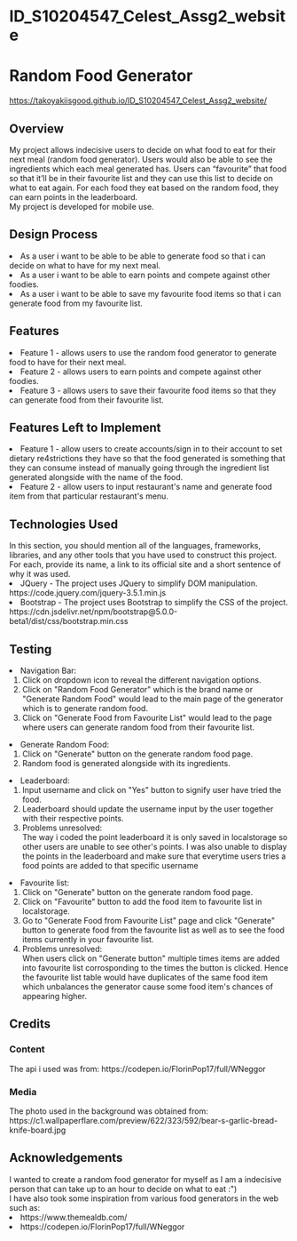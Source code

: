 # ID_S10204547_Celest_Assg2_website

<h1>Random Food Generator</h1>

https://takoyakiisgood.github.io/ID_S10204547_Celest_Assg2_website/

<h2>Overview</h2>

My project allows indecisive users to decide on what food to eat for their next meal (random food generator). Users would also be able to see the ingredients which each meal generated has. Users can “favourite” that food so that it’ll be in their favourite list and they can use this list to decide on what to eat again. For each food they eat based on the random food, they can earn points in the leaderboard.<br>
My project is developed for mobile use.

<h2>Design Process</h2>

<li>As a user i want to be able to be able to generate food so that i can decide on what to have for my next meal.</li>
<li>As a user i want to be able to earn points and compete against other foodies.</li>
<li>As a user i want to be able to save my favourite food items so that i can generate food from my favourite list.</li>

<h2>Features</h2>

<li>Feature 1 - allows users to use the random food generator to generate food to have for their next meal.</li>
<li>Feature 2 - allows users to earn points and compete against other foodies.</li>
<li>Feature 3 - allows users to save their favourite food items so that they can generate food from their favourite list.</li>

<h2>Features Left to Implement</h2>
<li>Feature 1 - allow users to create accounts/sign in to their account to set dietary re4strictions they have so that the food generated is something that they can consume instead of manually going through the ingredient list generated alongside with the name of the food.</li>
<li>Feature 2 - allow users to input restaurant's name and generate food item from that particular restaurant's menu.</li>

<h2>Technologies Used</h2>
In this section, you should mention all of the languages, frameworks, libraries, and any other tools that you have used to construct this project. For each, provide its name, a link to its official site and a short sentence of why it was used.

<li>JQuery - The project uses JQuery to simplify DOM manipulation.<br>
https://code.jquery.com/jquery-3.5.1.min.js</li>
<li>Bootstrap - The project uses Bootstrap to simplify the CSS of the project.<br>
https://cdn.jsdelivr.net/npm/bootstrap@5.0.0-beta1/dist/css/bootstrap.min.css</li>


<h2>Testing</h2>

<li>Navigation Bar:<br>
<ol>
<li>Click on dropdown icon to reveal the different navigation options.</li>
<li>Click on "Random Food Generator" which is the brand name or "Generate Random Food" would lead to the main page of the generator which is to generate random food.</li>
<li>Click on "Generate Food from Favourite List" would lead to the page where users can generate random food from their favourite list.</li>
</ol>
</li>

<li>Generate Random Food:<br>
<ol>
<li>Click on "Generate" button on the generate random food page.</li>
<li>Random food is generated alongside with its ingredients.</li>
</ol>
</li>

<li>Leaderboard:<br>
<ol>
<li>Input username and click on "Yes" button to signify user have tried the food.</li>
<li>Leaderboard should update the username input by the user together with their respective points.</li>
<li>Problems unresolved:<br>The way i coded the point leaderboard it is only saved in localstorage so other users are unable to see other's points. I was also unable to display the points in the leaderboard and make sure that everytime users tries a food points are added to that specific username</li>
</ol>
</li>

<li>Favourite list:<br>
<ol>
<li>Click on "Generate" button on the generate random food page.</li>
<li>Click on "Favourite" button to add the food item to favourite list in localstorage.</li>
<li>Go to "Generate Food from Favourite List" page and click "Generate" button to generate food from the favourite list as well as to see the food items currently in your favourite list.</li>
<li>Problems unresolved:<br>When users click on "Generate button" multiple times items are added into favourite list corrosponding to the times the button is clicked. Hence the favourite list table would have duplicates of the same food item which unbalances the generator cause some food item's chances of appearing higher.</li>
</ol>
</li>

<h2>Credits</h2>
<h3>Content</h3>
The api i used was from: https://codepen.io/FlorinPop17/full/WNeggor
<h3>Media</h3>
The photo used in the background was obtained from: https://c1.wallpaperflare.com/preview/622/323/592/bear-s-garlic-bread-knife-board.jpg

<h2>Acknowledgements</h2>
I wanted to create a random food generator for myself as I am a indecisive person that can take up to an hour to decide on what to eat :")<br>
I have also took some inspiration from various food generators in the web such as: <br>
<li>https://www.themealdb.com/</li>
<li>https://codepen.io/FlorinPop17/full/WNeggor</li>